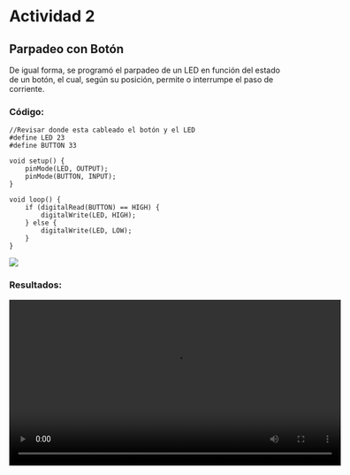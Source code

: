 # Actividad 2


## Parpadeo con Botón

De igual forma, se programó el parpadeo de un LED en función del estado de un botón, el cual, según su posición, permite o interrumpe el paso de corriente.

### Código: 

```codigo
//Revisar donde esta cableado el botón y el LED
#define LED 23
#define BUTTON 33

void setup() {
    pinMode(LED, OUTPUT);
    pinMode(BUTTON, INPUT);
}

void loop() {
    if (digitalRead(BUTTON) == HIGH) {
        digitalWrite(LED, HIGH);
    } else {
        digitalWrite(LED, LOW);
    }
}
```
 ![](https://anapaumen168.github.io/miportafolio_mecatronica/Introducci%C3%B3n%20a%20la%20Mecatr%C3%B3nica/imagenes/button_blink_wiring.png)

### Resultados:

<video width="600" controls>
  <source src="https://anapaumen168.github.io/miportafolio_mecatronica/Introducci%C3%B3n%20a%20la%20Mecatr%C3%B3nica/imagenes/Video%20de%20WhatsApp%202025-10-19%20a%20las%2019.17.18_cb6d9bcd.mp4" type="video/mp4">
  Tu navegador no soporta videos HTML5.
</video>
